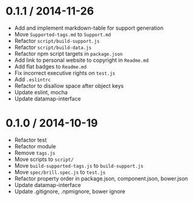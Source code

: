 
0.1.1 / 2014-11-26
==================

 * Add and implement markdown-table for support generation
 * Move `Supported-tags.md` to `Support.md`
 * Refactor `script/build-support.js`
 * Refactor `script/build-data.js`
 * Refactor npm script targets in `package.json`
 * Add link to personal website to copyright in `Readme.md`
 * Add flat badges to `Readme.md`
 * Fix incorrect executive rights on `test.js`
 * Add `.eslintrc`
 * Refactor to disallow space after object keys
 * Update eslint, mocha
 * Update datamap-interface

0.1.0 / 2014-10-19
==================

 * Refactor test
 * Refactor module
 * Remove `tags.js`
 * Move scripts to `script/`
 * Move `build-supported-tags.js` to `build-support.js`
 * Move `spec/brill.spec.js` to `test.js`
 * Refactor property order in package.json, component.json, bower.json
 * Update datamap-interface
 * Update .gitignore, .npmignore, bower ignore
